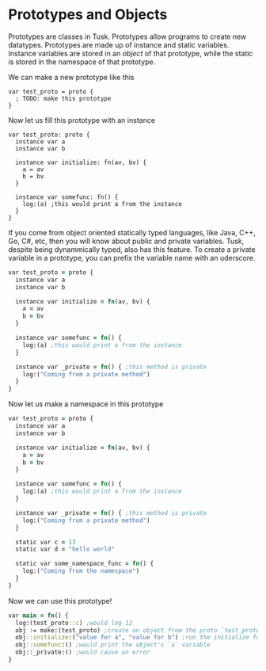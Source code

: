 # Prototypes and Objects

Prototypes are classes in Tusk. Prototypes allow programs to create new datatypes. Prototypes are made up of instance and static variables. Instance variables are stored in an *object* of that prototype, while the static is stored in the namespace of that prototype.

We can make a new prototype like this

```
var test_proto = proto {
  ; TODO: make this prototype
}
```

Now let us fill this prototype with an instance

```
var test_proto: proto {
  instance var a
  instance var b

  instance var initialize: fn(av, bv) {
    a = av
    b = bv
  }

  instance var somefunc: fn() {
    log:(a) ;this would print a from the instance
  }
}
```

If you come from object oriented statically typed languages, like Java, C++, Go, C#, etc, then you will know about public and private variables. Tusk, despite being dynammically typed, also has this feature. To create a private variable in a prototype, you can prefix the variable name with an uderscore.

```clojure
var test_proto = proto {
  instance var a
  instance var b

  instance var initialize = fn(av, bv) {
    a = av
    b = bv
  }

  instance var somefunc = fn() {
    log:(a) ;this would print a from the instance
  }

  instance var _private = fn() { ;this method is private
    log:("Coming from a private method")
  }
}
```

Now let us make a namespace in this prototype

```clojure
var test_proto = proto {
  instance var a
  instance var b

  instance var initialize = fn(av, bv) {
    a = av
    b = bv
  }

  instance var somefunc = fn() {
    log:(a) ;this would print a from the instance
  }

  instance var _private = fn() { ;this method is private
    log:("Coming from a private method")
  }

  static var c = 13
  static var d = "hello world"

  static var some_namespace_func = fn() {
    log:("Coming from the namespace")
  }
}
```

Now we can use this prototype!

```clojure
var main = fn() {
  log:(test_proto::c) ;would log 12
  obj := make:(test_proto) ;create an object from the proto `test_proto`
  obj::initialize:("value for a", "value for b") ;run the initialize function
  obj::somefunc:() ;would print the object's `a` variable
  obj::_private:() ;would cause an error
}
```